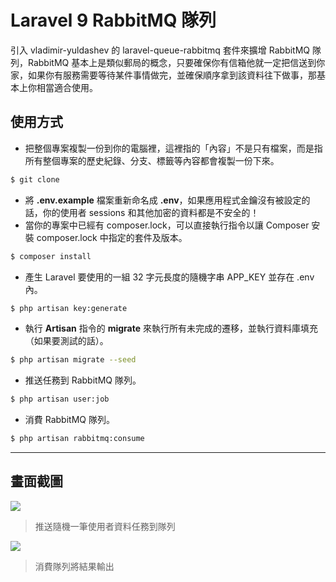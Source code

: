 # Laravel 9 RabbitMQ 隊列

引入 vladimir-yuldashev 的 laravel-queue-rabbitmq 套件來擴增 RabbitMQ 隊列，RabbitMQ 基本上是類似郵局的概念，只要確保你有信箱他就一定把信送到你家，如果你有服務需要等待某件事情做完，並確保順序拿到該資料往下做事，那基本上你相當適合使用。

## 使用方式
- 把整個專案複製一份到你的電腦裡，這裡指的「內容」不是只有檔案，而是指所有整個專案的歷史紀錄、分支、標籤等內容都會複製一份下來。
```sh
$ git clone
```
- 將 __.env.example__ 檔案重新命名成 __.env__，如果應用程式金鑰沒有被設定的話，你的使用者 sessions 和其他加密的資料都是不安全的！
- 當你的專案中已經有 composer.lock，可以直接執行指令以讓 Composer 安裝 composer.lock 中指定的套件及版本。
```sh
$ composer install
```
- 產生 Laravel 要使用的一組 32 字元長度的隨機字串 APP_KEY 並存在 .env 內。
```sh
$ php artisan key:generate
```
- 執行 __Artisan__ 指令的 __migrate__ 來執行所有未完成的遷移，並執行資料庫填充（如果要測試的話）。
```sh
$ php artisan migrate --seed
```
- 推送任務到 RabbitMQ 隊列。
```sh
$ php artisan user:job
```
- 消費 RabbitMQ 隊列。
```sh
$ php artisan rabbitmq:consume
```

----

## 畫面截圖
![](https://i.imgur.com/gFnKFNJ.png)
> 推送隨機一筆使用者資料任務到隊列

![](https://i.imgur.com/azi8mzf.png)
> 消費隊列將結果輸出